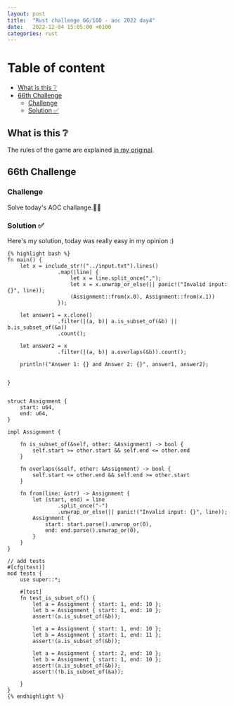 ```yaml
---
layout: post
title:  "Rust challenge 66/100 - aoc 2022 day4"
date:   2022-12-04 15:05:00 +0100
categories: rust
---
```



#  Table of content
<!-- MarkdownTOC autolink="true" -->

- [What is this :grey_question:](#what-is-this-grey_question)
- [66th Challenge](#66th-challenge)
    - [Challenge](#challenge)
    - [Solution :white_check_mark:](#solution-white_check_mark)

<!-- /MarkdownTOC -->

## What is this :grey_question: 

The rules of the game are explained [in my original](https://maebli.github.io/rust/2021/10/18/100rust.html). 

## 66th Challenge
### Challenge

Solve today's AOC challange.🎅🦀

### Solution :white_check_mark:

Here's my solution, today was really easy in my opinion :)

    {% highlight bash %}
    fn main() {
        let x = include_str!("../input.txt").lines()
                    .map(|line| {
                        let x = line.split_once(",");
                        let x = x.unwrap_or_else(|| panic!("Invalid input: {}", line));
                        (Assignment::from(x.0), Assignment::from(x.1))
                    });

        let answer1 = x.clone()
                    .filter(|(a, b)| a.is_subset_of(&b) || b.is_subset_of(&a))
                    .count();

        let answer2 = x
                    .filter(|(a, b)| a.overlaps(&b)).count();

        println!("Answer 1: {} and Answer 2: {}", answer1, answer2);
                    

    }


    struct Assignment {
        start: u64,
        end: u64,
    }

    impl Assignment {

        fn is_subset_of(&self, other: &Assignment) -> bool {
            self.start >= other.start && self.end <= other.end
        }

        fn overlaps(&self, other: &Assignment) -> bool {
            self.start <= other.end && self.end >= other.start
        }
        
        fn from(line: &str) -> Assignment {
            let (start, end) = line
                    .split_once("-")
                    .unwrap_or_else(|| panic!("Invalid input: {}", line));
            Assignment {
                start: start.parse().unwrap_or(0),
                end: end.parse().unwrap_or(0),
            }
        }
    }

    // add tests
    #[cfg(test)]
    mod tests {
        use super::*;

        #[test]
        fn test_is_subset_of() {
            let a = Assignment { start: 1, end: 10 };
            let b = Assignment { start: 1, end: 10 };
            assert!(a.is_subset_of(&b));

            let a = Assignment { start: 1, end: 10 };
            let b = Assignment { start: 1, end: 11 };
            assert!(a.is_subset_of(&b));

            let a = Assignment { start: 2, end: 10 };
            let b = Assignment { start: 1, end: 10 };
            assert!(a.is_subset_of(&b));
            assert!(!b.is_subset_of(&a));

        }
    }
    {% endhighlight %}
